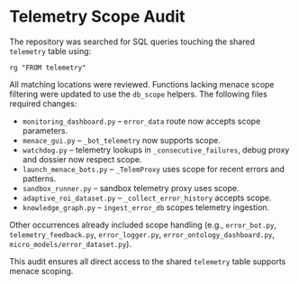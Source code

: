 # Telemetry Scope Audit

The repository was searched for SQL queries touching the shared `telemetry` table using:

```
rg "FROM telemetry"
```

All matching locations were reviewed. Functions lacking menace scope filtering were updated to use the `db_scope` helpers. The following files required changes:

- `monitoring_dashboard.py` – `error_data` route now accepts scope parameters.
- `menace_gui.py` – `_bot_telemetry` now supports scope.
- `watchdog.py` – telemetry lookups in `_consecutive_failures`, debug proxy and dossier now respect scope.
- `launch_menace_bots.py` – `_TelemProxy` uses scope for recent errors and patterns.
- `sandbox_runner.py` – sandbox telemetry proxy uses scope.
- `adaptive_roi_dataset.py` – `_collect_error_history` accepts scope.
- `knowledge_graph.py` – `ingest_error_db` scopes telemetry ingestion.

Other occurrences already included scope handling (e.g., `error_bot.py`, `telemetry_feedback.py`, `error_logger.py`, `error_ontology_dashboard.py`, `micro_models/error_dataset.py`).

This audit ensures all direct access to the shared `telemetry` table supports menace scoping.
